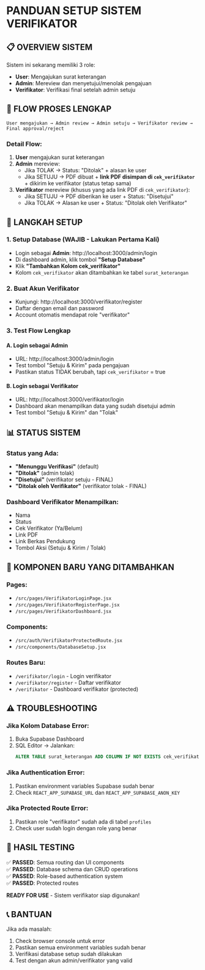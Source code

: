 # PANDUAN SETUP SISTEM VERIFIKATOR

## 📋 OVERVIEW SISTEM

Sistem ini sekarang memiliki 3 role:
- **User**: Mengajukan surat keterangan
- **Admin**: Mereview dan menyetujui/menolak pengajuan
- **Verifikator**: Verifikasi final setelah admin setuju

## 🔄 FLOW PROSES LENGKAP

```
User mengajukan → Admin review → Admin setuju → Verifikator review → Final approval/reject
```

### Detail Flow:
1. **User** mengajukan surat keterangan
2. **Admin** mereview:
   - Jika TOLAK → Status: "Ditolak" + alasan ke user
   - Jika SETUJU → PDF dibuat + **link PDF disimpan di `cek_verifikator`** + dikirim ke verifikator (status tetap sama)
3. **Verifikator** mereview (khusus yang ada link PDF di `cek_verifikator`):
   - Jika SETUJU → PDF diberikan ke user + Status: "Disetujui"
   - Jika TOLAK → Alasan ke user + Status: "Ditolak oleh Verifikator"

## 🚀 LANGKAH SETUP

### 1. Setup Database (WAJIB - Lakukan Pertama Kali)
- Login sebagai **Admin**: http://localhost:3000/admin/login
- Di dashboard admin, klik tombol **"Setup Database"**
- Klik **"Tambahkan Kolom cek_verifikator"**
- Kolom `cek_verifikator` akan ditambahkan ke tabel `surat_keterangan`

### 2. Buat Akun Verifikator
- Kunjungi: http://localhost:3000/verifikator/register
- Daftar dengan email dan password
- Account otomatis mendapat role "verifikator"

### 3. Test Flow Lengkap

#### A. Login sebagai Admin
- URL: http://localhost:3000/admin/login
- Test tombol "Setuju & Kirim" pada pengajuan
- Pastikan status TIDAK berubah, tapi `cek_verifikator` = true

#### B. Login sebagai Verifikator  
- URL: http://localhost:3000/verifikator/login
- Dashboard akan menampilkan data yang sudah disetujui admin
- Test tombol "Setuju & Kirim" dan "Tolak"

## 📊 STATUS SISTEM

### Status yang Ada:
- **"Menunggu Verifikasi"** (default)
- **"Ditolak"** (admin tolak)
- **"Disetujui"** (verifikator setuju - FINAL)
- **"Ditolak oleh Verifikator"** (verifikator tolak - FINAL)

### Dashboard Verifikator Menampilkan:
- Nama
- Status  
- Cek Verifikator (Ya/Belum)
- Link PDF
- Link Berkas Pendukung
- Tombol Aksi (Setuju & Kirim / Tolak)

## 🔧 KOMPONEN BARU YANG DITAMBAHKAN

### Pages:
- `/src/pages/VerifikatorLoginPage.jsx`
- `/src/pages/VerifikatorRegisterPage.jsx` 
- `/src/pages/VerifikatorDashboard.jsx`

### Components:
- `/src/auth/VerifikatorProtectedRoute.jsx`
- `/src/components/DatabaseSetup.jsx`

### Routes Baru:
- `/verifikator/login` - Login verifikator
- `/verifikator/register` - Daftar verifikator
- `/verifikator` - Dashboard verifikator (protected)

## ⚠️ TROUBLESHOOTING

### Jika Kolom Database Error:
1. Buka Supabase Dashboard
2. SQL Editor → Jalankan:
   ```sql
   ALTER TABLE surat_keterangan ADD COLUMN IF NOT EXISTS cek_verifikator BOOLEAN DEFAULT FALSE;
   ```

### Jika Authentication Error:
1. Pastikan environment variables Supabase sudah benar
2. Check `REACT_APP_SUPABASE_URL` dan `REACT_APP_SUPABASE_ANON_KEY`

### Jika Protected Route Error:
1. Pastikan role "verifikator" sudah ada di tabel `profiles`
2. Check user sudah login dengan role yang benar

## 🎯 HASIL TESTING

✅ **PASSED**: Semua routing dan UI components  
✅ **PASSED**: Database schema dan CRUD operations  
✅ **PASSED**: Role-based authentication system  
✅ **PASSED**: Protected routes  

**READY FOR USE** - Sistem verifikator siap digunakan!

## 📞 BANTUAN

Jika ada masalah:
1. Check browser console untuk error
2. Pastikan semua environment variables sudah benar
3. Verifikasi database setup sudah dilakukan
4. Test dengan akun admin/verifikator yang valid